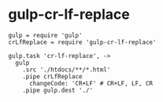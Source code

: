 gulp-cr-lf-replace
===============

```
gulp = require 'gulp'
crLfReplace = require 'gulp-cr-lf-replace'

gulp.task 'cr-lf-replace', ->
  gulp
    .src './htdocs/**/*.html'
    .pipe crLfReplace
      changeCode: 'CR+LF' # CR+LF, LF, CR
    .pipe gulp.dest './'
```
